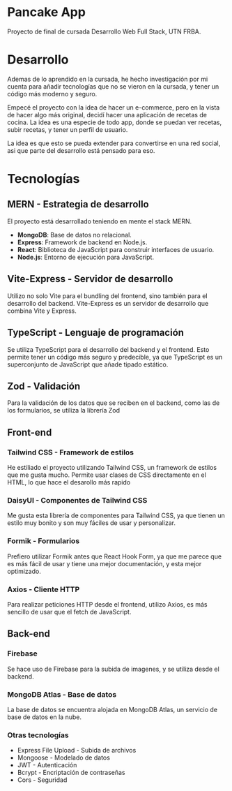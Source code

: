 # Pancake App

Proyecto de final de cursada Desarrollo Web Full Stack, UTN FRBA.

# Desarrollo

Ademas de lo aprendido en la cursada, he hecho investigación por mi cuenta para
añadir tecnologías que no se vieron en la cursada, y tener un código más moderno
y seguro.

Empecé el proyecto con la idea de hacer un e-commerce, pero en la vista de hacer
algo más original, decidí hacer una aplicación de recetas de cocina. La idea es
una especie de todo app, donde se puedan ver recetas, subir recetas, y tener
un perfil de usuario.

La idea es que esto se pueda extender para convertirse en una red social, asi
que parte del desarrollo está pensado para eso.

# Tecnologías

## MERN - Estrategia de desarrollo

El proyecto está desarrollado teniendo en mente el stack MERN.

- **MongoDB**: Base de datos no relacional.
- **Express**: Framework de backend en Node.js.
- **React**: Biblioteca de JavaScript para construir interfaces de usuario.
- **Node.js**: Entorno de ejecución para JavaScript.

## Vite-Express - Servidor de desarrollo

Utilizo no solo Vite para el bundling del frontend, sino también para el desarrollo
del backend. Vite-Express es un servidor de desarrollo que combina Vite y Express.

## TypeScript - Lenguaje de programación

Se utiliza TypeScript para el desarrollo del backend y el frontend. Esto permite
tener un código más seguro y predecible, ya que TypeScript es un superconjunto
de JavaScript que añade tipado estático.

## Zod - Validación

Para la validación de los datos que se reciben en el backend, como las
de los formularios, se utiliza la librería Zod

## Front-end

### Tailwind CSS - Framework de estilos

He estiliado el proyecto utilizando Tailwind CSS, un framework de estilos que
me gusta mucho. Permite usar clases de CSS directamente en el HTML, lo que
hace el desarollo más rapido

### DaisyUI - Componentes de Tailwind CSS

Me gusta esta librería de componentes para Tailwind CSS, ya que tienen un estilo
muy bonito y son muy fáciles de usar y personalizar.

### Formik - Formularios

Prefiero utilizar Formik antes que React Hook Form, ya que me parece que es más
fácil de usar y tiene una mejor documentación, y esta mejor optimizado.

### Axios - Cliente HTTP

Para realizar peticiones HTTP desde el frontend, utilizo Axios, es más sencillo
de usar que el fetch de JavaScript.

## Back-end

### Firebase

Se hace uso de Firebase para la subida de imagenes, y se utiliza desde el
backend.

### MongoDB Atlas - Base de datos

La base de datos se encuentra alojada en MongoDB Atlas, un servicio de base de
datos en la nube.

### Otras tecnologías

- Express File Upload - Subida de archivos
- Mongoose - Modelado de datos
- JWT - Autenticación
- Bcrypt - Encriptación de contraseñas
- Cors - Seguridad
